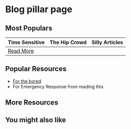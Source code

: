 # Blog pillar page

## Most Populars

| Time Sensitive | The Hip Crowd | Silly Articles |
|----------|----------|----------|
| [Read More](level-1/time-sensitive.md) | | |

## Popular Resources

- [For the bored](level-1/time-sensitive.md)
- For Emergency Response from reading this

## More Resources

## You might also like
